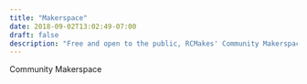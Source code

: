 ```yaml
---
title: "Makerspace"
date: 2018-09-02T13:02:49-07:00
draft: false
description: "Free and open to the public, RCMakes' Community Makerspace has the resources you need to design, prototype, and turn any idea into reality."
---
```


Community Makerspace